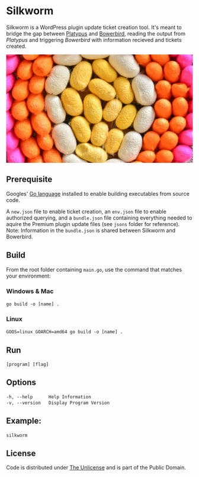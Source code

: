 # Silkworm

Silkworm is a WordPress plugin update ticket creation tool. It's meant to bridge the gap between [Platypus](https://github.com/farghul/platypus.git) and [Bowerbird](https://github.com/farghul/bowerbird.git), reading the output from *Platypus* and triggering *Bowerbird* with information recieved and tickets created.

![Silkworm](cocoons.webp)

## Prerequisite

Googles' [Go language](https://go.dev) installed to enable building executables from source code.

A `new.json` file to enable ticket creation, an `env.json` file to enable authorized querying, and a `bundle.json` file containing everything needed to aquire the Premium plugin update files (see `jsons` folder for reference). Note: Information in the `bundle.json` is shared between Silkworm and Bowerbird.

## Build

From the root folder containing `main.go`, use the command that matches your environment:

### Windows & Mac

``` console
go build -o [name] .
```

### Linux

``` console
GOOS=linux GOARCH=amd64 go build -o [name] .
```

## Run

``` console
[program] [flag]
```

## Options

``` console
-h, --help      Help Information
-v, --version   Display Program Version
```

## Example: 

``` console
silkworm
```

## License

Code is distributed under [The Unlicense](https://github.com/farghul/silkworm/blob/main/LICENSE.md) and is part of the Public Domain.